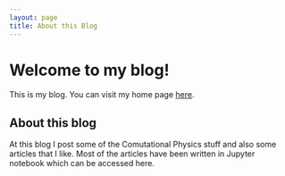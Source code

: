 ```yaml
---
layout: page
title: About this Blog
---
```

# Welcome to my blog!
This is my blog. You can visit my home page [here](https://www.imsc.res.in/~vinayv/).

## About this blog
At this blog I post some of the Comutational Physics stuff and also some articles that I like. Most of the articles have been written in Jupyter notebook which can be accessed here.
